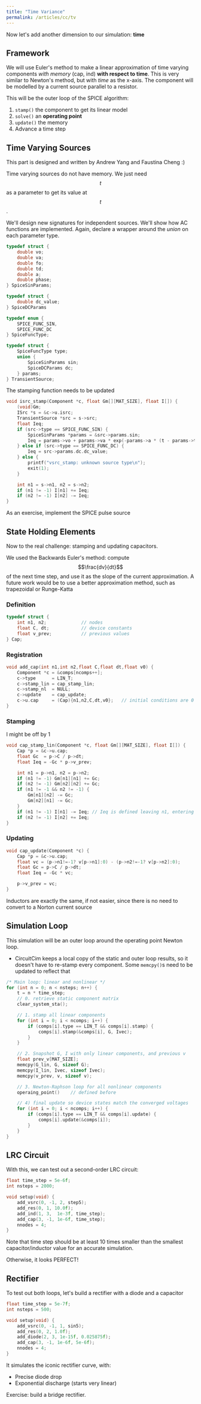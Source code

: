 ```yaml
---
title: "Time Variance"
permalink: /articles/cc/tv
---
```


Now let's add another dimension to our simulation: **time**

## Framework
We will use Euler's method to make a linear approximation of time varying components *with memory* (cap, ind) **with respect to time**. This is very similar to Newton's method, but with *time* as the x-axis. The component will be modelled by a current source parallel to a resistor.

This will be the outer loop of the SPICE algorithm:
1. `stamp()` the component to get its linear model
2. `solve()` an **operating point**
3. `update()` the memory
4. Advance a time step

## Time Varying Sources
This part is designed and written by Andrew Yang and Faustina Cheng :)

Time varying sources do not have memory. We just need $$t$$ as a parameter to get its value at $$t$$.

We'll design new signatures for independent sources. We'll show how AC functions are implemented. Again, declare a wrapper around the *union* on each parameter type.

```c
typedef struct {
    double vo;
    double va;
    double fo;
    double td;
    double a;
    double phase;
} SpiceSinParams;

typedef struct {
    double dc_value;
} SpiceDCParams

typedef enum {
    SPICE_FUNC_SIN,
    SPICE_FUNC_DC
} SpiceFuncType;

typedef struct {
    SpiceFuncType type;
    union {
        SpiceSinParams sin;
        SpiceDCParams dc;
    } params;
} TransientSource;
```

The stamping function needs to be updated
```c
void isrc_stamp(Component *c, float Gm[][MAT_SIZE], float I[]) {
    (void)Gm;
    ISrc *s = &c->u.isrc;
    TransientSource *src = s->src;
    float Ieq;
    if (src->type == SPICE_FUNC_SIN) {
        SpiceSinParams *params = &src->params.sin;
        Ieq = params->vo + params->va * exp(-params->a * (t - params->td)) * sinf(2.0f * M_PI * params->fo * (t - params->td) + params->phase / 360.0f);
    } else if (src->type == SPICE_FUNC_DC) {
        Ieq = src->params.dc.dc_value;
    } else {
        printf("vsrc_stamp: unknown source type\n");
        exit(1);
    }

    int n1 = s->n1, n2 = s->n2;
    if (n1 != -1) I[n1] += Ieq;
    if (n2 != -1) I[n2] -= Ieq;
}
```
As an exercise, implement the SPICE pulse source

## State Holding Elements
Now to the real challenge: stamping and updating capacitors.

We used the Backwards Euler's method: compute $$\frac{dv}{dt}$$ of the next time step, and use it as the slope of the current approximation. A future work would be to use a better approximation method, such as trapezoidal or Runge-Katta

### Definition
```c
typedef struct { 
    int n1, n2;             // nodes
    float C, dt;            // device constants
    float v_prev;           // previous values
} Cap;
```

### Registration
```c
void add_cap(int n1,int n2,float C,float dt,float v0) {
    Component *c = &comps[ncomps++];
    c->type      = LIN_T;
    c->stamp_lin = cap_stamp_lin;
    c->stamp_nl  = NULL;
    c->update    = cap_update;
    c->u.cap     = (Cap){n1,n2,C,dt,v0};   // initial conditions are 0
}
```

### Stamping
I might be off by 1
```c
void cap_stamp_lin(Component *c, float Gm[][MAT_SIZE], float I[]) {
    Cap *p = &c->u.cap;
    float Gc  = p->C / p->dt;
    float Ieq = -Gc * p->v_prev;

    int n1 = p->n1, n2 = p->n2;
    if (n1 != -1) Gm[n1][n1] += Gc;
    if (n2 != -1) Gm[n2][n2] += Gc;
    if (n1 != -1 && n2 != -1) {
        Gm[n1][n2] -= Gc;
        Gm[n2][n1] -= Gc;
    }
    if (n1 != -1) I[n1] -= Ieq; // Ieq is defined leaving n1, entering n2
    if (n2 != -1) I[n2] += Ieq;
}
```

### Updating
```c
void cap_update(Component *c) {
    Cap *p = &c->u.cap;
    float vc = (p->n1!=-1? v[p->n1]:0) - (p->n2!=-1? v[p->n2]:0);
    float Gc = p->C / p->dt;
    float Ieq = -Gc * vc;

    p->v_prev = vc;
}
```

Inductors are exactly the same, if not easier, since there is no need to convert to a Norton current source

## Simulation Loop
This simulation will be an outer loop around the operating point Newton loop.
- CircuitCim keeps a local copy of the static and outer loop results, so it doesn't have to re-stamp every component. Some `memcpy()`s need to be updated to reflect that
```c
/* Main loop: linear and nonlinear */
for (int n = 0; n < nsteps; n++) {
    t = n * time_step;
    // 0. retrieve static component matrix
    clear_system_sta();

    // 1. stamp all linear components
    for (int i = 0; i < ncomps; i++) {
        if (comps[i].type == LIN_T && comps[i].stamp) {
            comps[i].stamp(&comps[i], G, Ivec);
        }
    }

    // 2. Snapshot G, I with only linear components, and previous v
    float prev_v[MAT_SIZE];
    memcpy(G_lin, G, sizeof G);
    memcpy(I_lin, Ivec, sizeof Ivec);
    memcpy(v_prev, v, sizeof v);

    // 3. Newton-Raphson loop for all nonlinear components
    operaing_point()    // defined before

    // 4) final update so device states match the converged voltages
    for (int i = 0; i < ncomps; i++) {
        if (comps[i].type == LIN_T && comps[i].update) {
            comps[i].update(&comps[i]);
        }
    }
}
```

## LRC Circuit
With this, we can test out a second-order LRC circuit:
```c
float time_step = 5e-6f;
int nsteps = 2000;

void setup(void) {
    add_vsrc(0, -1, 2, step5);
    add_res(0, 1, 10.0f);
    add_ind(1, 3,  1e-3f, time_step);
    add_cap(3, -1, 1e-6f, time_step);
    nnodes = 4;
}
```

Note that time step should be at least 10 times smaller than the smallest capacitor/inductor value for an accurate simulation.

Otherwise, it looks PERFECT!

## Rectifier
To test out both loops, let's build a rectifier with a diode and a capacitor
```c
float time_step = 5e-7f;
int nsteps = 500;

void setup(void) {
    add_vsrc(0, -1, 1, sin5);
    add_res(0, 2, 1.0f);
    add_diode(2, 3, 1e-15f, 0.025875f);
    add_cap(3, -1, 1e-6f, 5e-6f);
    nnodes = 4;
}
```

It simulates the iconic rectifier curve, with:
- Precise diode drop
- Exponential discharge (starts very linear)

Exercise: build a bridge rectifier.